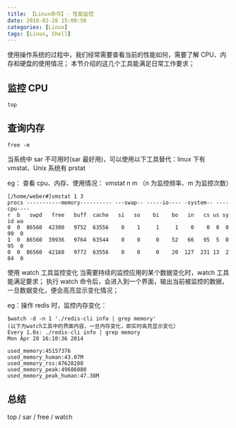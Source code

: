 ```yaml
---
title: 【Linux命令】- 性能监控
date: 2018-02-28 15:00:50
categories: [Linux]
tags: [Linux, Shell]
---
```


使用操作系统的过程中，我们经常需要查看当前的性能如何，需要了解 CPU、内存和硬盘的使用情况；
本节介绍的这几个工具能满足日常工作要求；

## 监控 CPU

```shell
top
```

## 查询内存

```shell
free -m
```

<!-- more -->

当系统中 sar 不可用时(sar 最好用)，可以使用以下工具替代：linux 下有 vmstat、Unix 系统有 prstat

eg：
查看 cpu、内存、使用情况：
vmstat n m （n 为监控频率、m 为监控次数）

```
[/home/weber#]vmstat 1 3
procs -----------memory---------- ---swap-- -----io---- -system-- ----cpu----
r  b   swpd   free   buff  cache   si   so    bi    bo   in   cs us sy id wa
0  0  86560  42300   9752  63556    0    1     1     1    0    0  0  0 99  0
1  0  86560  39936   9764  63544    0    0     0    52   66   95  5  0 95  0
0  0  86560  42168   9772  63556    0    0     0    20  127  231 13  2 84  0
```

使用 watch 工具监控变化
当需要持续的监控应用的某个数据变化时，watch 工具能满足要求；
执行 watch 命令后，会进入到一个界面，输出当前被监控的数据，一旦数据变化，便会高亮显示变化情况；

eg：操作 redis 时，监控内存变化：

```
$watch -d -n 1 './redis-cli info | grep memory'
(以下为watch工具中的界面内容，一旦内存变化，即实时高亮显示变化）
Every 1.0s: ./redis-cli info | grep memory                                                                  Mon Apr 28 16:10:36 2014

used_memory:45157376
used_memory_human:43.07M
used_memory_rss:47628288
used_memory_peak:49686080
used_memory_peak_human:47.38M
```

## 总结

top / sar / free / watch
